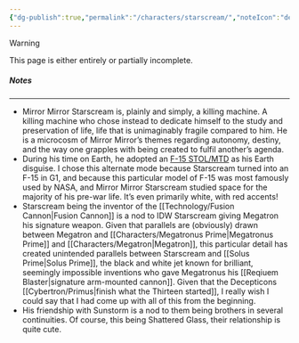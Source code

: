 ```yaml
---
{"dg-publish":true,"permalink":"/characters/starscream/","noteIcon":"default"}
---
```

  
>[!warning] 
>This page is either entirely or partially incomplete. 


##### Notes
---
- Mirror Mirror Starscream is, plainly and simply, a killing machine. A killing machine who chose instead to dedicate himself to the study and preservation of life, life that is unimaginably fragile compared to him. He is a microcosm of Mirror Mirror’s themes regarding autonomy, destiny, and the way one grapples with being created to fulfil another’s agenda. 
- During his time on Earth, he adopted an [F-15 STOL/MTD](https://en.wikipedia.org/wiki/McDonnell_Douglas_F-15_STOL/MTD) as his Earth disguise. I chose this alternate mode because Starscream turned into an F-15 in G1, and because this particular model of F-15 was most famously used by NASA, and Mirror Mirror Starscream studied space for the majority of his pre-war life. It’s even primarily white, with red accents! 
- Starscream being the inventor of the [[Technology/Fusion Cannon\|Fusion Cannon]] is a nod to IDW Starscream giving Megatron his signature weapon. Given that parallels are (obviously) drawn between Megatron and [[Characters/Megatronus Prime\|Megatronus Prime]] and [[Characters/Megatron\|Megatron]], this particular detail has created unintended parallels between Starscream and [[Solus Prime\|Solus Prime]], the black and white jet known for brilliant, seemingly impossible inventions who gave Megatronus his [[Reqiuem Blaster\|signature arm-mounted cannon]]. Given that the Decepticons [[Cybertron/Primus\|finish what the Thirteen started]], I really wish I could say that I had come up with all of this from the beginning. 
- His friendship with Sunstorm is a nod to them being brothers in several continuities. Of course, this being Shattered Glass, their relationship is quite cute. 